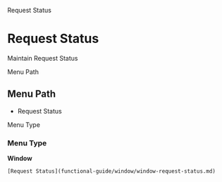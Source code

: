 
Request Status
# Request Status


Maintain Request Status

Menu Path
## Menu Path



- Request Status

Menu Type
### Menu Type

**Window**


```
[Request Status](functional-guide/window/window-request-status.md)
```